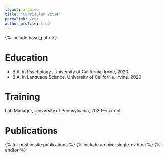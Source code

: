 ```yaml
---
layout: archive
title: "Curriculum Vitae"
permalink: /cv/
author_profile: true
---
```


{% include base_path %}

Education
======
* B.A. in Psychology , University of California, Irvine, 2020
* B.A. in Language Science, University of California, Irvine, 2020

Training
======
Lab Manager, University of Pennsylvania, 2020--current

Publications
======
{% for post in site.publications %} {% include archive-single-cv.html %} {% endfor %}
